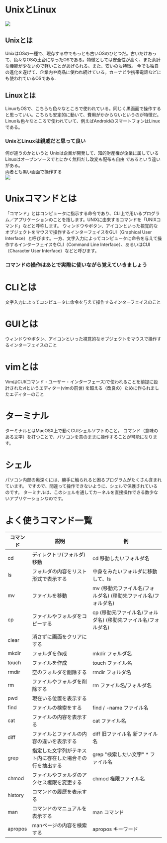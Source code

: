 # UnixとLinux
![](./Unix_Linux.png)

## Unixとは
UnixはOSの一種で、現存する中でもっとも古いOSのひとつだ。古いだけあって、色々なOSの土台になったOSである。特徴としては安全性が高く、また余計な機能が少ないので軽いことがあげられる。また、安いのも特徴。
今でも独自の進化を遂げて、企業内や商品に使われ続けている。カーナビや携帯電話などにも使われているOSである.

## Linuxとは
LinuxもOSで、こちらも色々なところで使われている。同じく黒画面で操作すると思っていい。こちらも安定的に動いて、費用がかからないというのが特徴だ。Linuxも色々なところで使われていて、例えばAndroidのスマートフォンはLinuxである。


### UnixとLinuxは親戚だと思って良い
何が違うのかというと
Unixは企業が開発して、知的財産権が企業に属している<br>
Linuxはオープンソースでとにかく無料だし改変も配布も自由
であるという違いがある。<br>
両者とも黒い画面で操作する<br>
![](./terminal.png)

# Unixコマンドとは
「コマンド」とはコンピュータに指示する命令であり、CLI上で用いるプログラム／アプリケーションのことを指します。UNIXに由来するコマンドを「UNIXコマンド」などと呼称します。
ウィンドウやボタン、アイコンといった視覚的なオブジェクトをマウスで操作するインターフェイスをGUI（Graphical User Interface）と呼びます。一方、文字入力によってコンピュータに命令を与えて操作するインターフェイスをCLI（Command Line Interface）、あるいはCUI（Character User Interface）などと呼びます。
### コマンドの操作はあとで実際に使いながら覚えていきましょう

# CLIとは
文字入力によってコンピュータに命令を与えて操作するインターフェイスのこと

# GUIとは
ウィンドウやボタン、アイコンといった視覚的なオブジェクトをマウスで操作するインターフェイスのこと

# vimとは
VimはCUI(コマンド・ユーザー・インターフェース)で使われることを前提に設計されたviというエディター(vimの前世)
を超える（改良の）ために作られましたエディターのこと

# ターミナル
ターミナルとはMacOSX上で動くCUIシェルソフトのこと。
コマンド（意味のある文字）を打つことで、パソコンを意のままに操作することが可能になります。

# シェル
パソコン内部の奥深くには、勝手に触られると困るプログラムがたくさん含まれています。
ですので、間違って操作できないように、シェルで保護されているのです。
ターミナルは、このシェルを通してカーネルを直接操作できる数少ないアプリケーションなのです。

# よく使うコマンド一覧
|コマンド|説明|例|
|------|----|-------|
|cd|ディレクトリ(フォルダ)移動|cd 移動したいフォルダ名|
|ls|フォルダの内容をリスト形式で表示する|中身をみたいフォルダに移動して、ls|
|mv|ファイルを移動|mv (移動元ファイル名/フォルダ名) (移動先ファイル名/フォルダ名)|
|cp|ファイルやフォルダをコピーする|cp (移動元ファイル名/フォルダ名) (移動先ファイル名/フォルダ名)　|
|clear|消さずに画面をクリアにする||
|mkdir|フォルダを作成|mkdir フォルダ名|
|touch|ファイルを作成|touch ファイル名|
|rmdir|空のフォルダを削除する|rmdir フォルダ名|
|rm|ファイルやフォルダを削除する|rm ファイル名/フォルダ名|
|pwd|現在いる位置を表示する||
|find|ファイルの検索をする|find / -name ファイル名|
|cat|ファイルの内容を表示する|cat ファイル名|
|diff|ファイルとファイルの内容の違いを表示する|diff 旧ファイル名 新ファイル名|
|grep|指定した文字列がテキスト内に存在した場合その行を抽出する|grep "検索したい文字" * ファイル名|
|chmod|ファイルやフォルダのアクセス権限を変更する|chmod 権限ファイル名|
|history|コマンドの履歴を表示する||
|man|コマンドのマニュアルを表示する|man コマンド|
|apropos|manページの内容を検索する|apropos キーワード|
